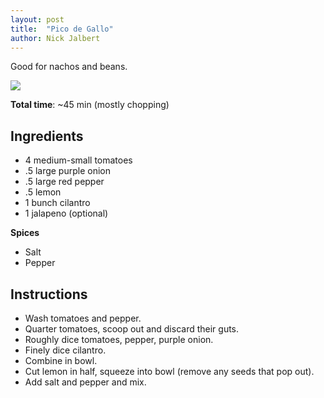 ```yaml
---
layout: post
title:  "Pico de Gallo"
author: Nick Jalbert
---
```


Good for nachos and beans.

![](https://nickjalbert.github.io/recipes/img/sides/pico-de-gallo.png)

**Total time**: ~45 min (mostly chopping)

## Ingredients

* 4 medium-small tomatoes
* .5 large purple onion
* .5 large red pepper
* .5 lemon
* 1 bunch cilantro
* 1 jalapeno (optional)

**Spices**

* Salt
* Pepper

## Instructions

* Wash tomatoes and pepper.
* Quarter tomatoes, scoop out and discard their guts.
* Roughly dice tomatoes, pepper, purple onion.
* Finely dice cilantro.
* Combine in bowl.
* Cut lemon in half, squeeze into bowl (remove any seeds that pop out).
* Add salt and pepper and mix.

<!-- ## Notes -->

<!-- ## Changes -->

<!-- ## See also -->
